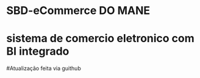 # SBD-eCommerce DO MANE
# sistema de comercio eletronico com BI integrado 
#Atualização feita via guithub
